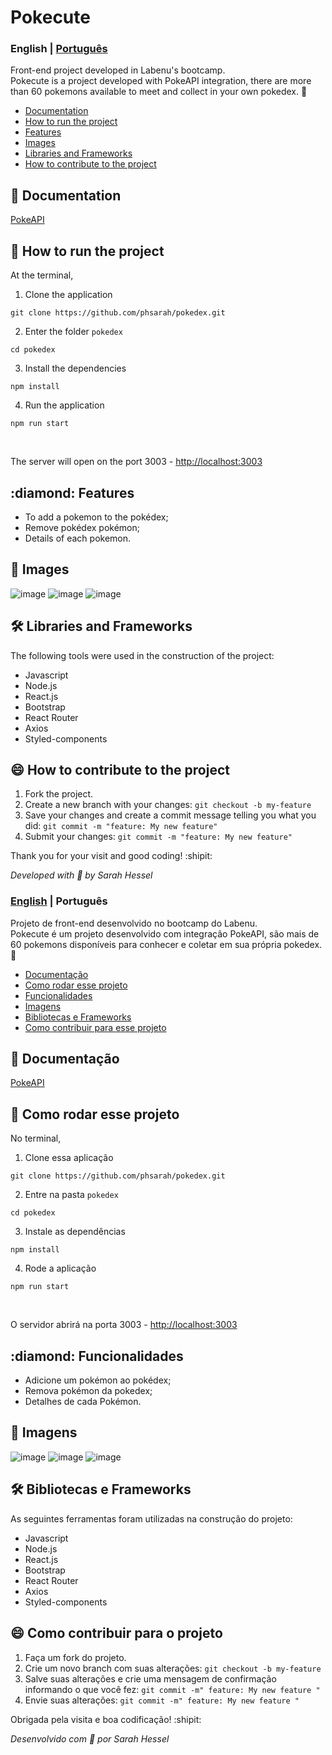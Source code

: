 

#  Pokecute

<a id="en-readme"></a>
### English | [Português](#pt-readme)
Front-end project developed in Labenu's bootcamp. \
Pokecute is a project developed with PokeAPI integration, there are more than 60 pokemons available to meet and collect in your own pokedex. 🤭

<a name="en-menu"></a>
- [Documentation](#documentation)
- [How to run the project](#steps)
- [Features](#features)
- [Images](#images)
- [Libraries and Frameworks](#libs)
- [How to contribute to the project](#contribute)

<a id="documentation"></a>
## 📙 Documentation

[PokeAPI](https://pokeapi.co/)


<a id="steps"></a>
## :rocket: How to run the project

At the terminal,

1.  Clone the application <br/>
```
git clone https://github.com/phsarah/pokedex.git
```
2. Enter the folder ```pokedex``` 
```
cd pokedex 
```
3. Install the dependencies 
``` 
npm install 
```

4. Run the application
```
npm run start
```
<br/>

The server will open on the port 3003 - <http://localhost:3003>


<a id="features"></a>
## :diamond: Features

- To add a pokemon to the pokédex;
- Remove pokédex pokémon;
- Details of each pokemon.

<a id="images"></a>
## :fax: Images


![image](https://user-images.githubusercontent.com/47975293/112710968-aee52b80-8ea3-11eb-9853-40c545417032.png)
![image](https://user-images.githubusercontent.com/47975293/112710982-c8867300-8ea3-11eb-87d0-9382233beb54.png)
![image](https://user-images.githubusercontent.com/47975293/112710994-eeac1300-8ea3-11eb-9e66-ded26bf50126.png)


<a id="libs"></a>
## 🛠 Libraries and Frameworks 
 
The following tools were used in the construction of the project:

* Javascript
* Node.js
* React.js
* Bootstrap
* React Router
* Axios
* Styled-components

<a id="contribute"></a>
## :smile: How to contribute to the project

1.  Fork the project.
2.  Create a new branch with your changes: `git checkout -b my-feature`
3.  Save your changes and create a commit message telling you what you did: `git commit -m "feature: My new feature"`
4.  Submit your changes: `git commit -m "feature: My new feature" `
 

Thank you for your visit and good coding! :shipit:

*Developed with :sparkling_heart:	by Sarah Hessel*

<a id="pt-readme"></a>
### [English](#en-readme) | Português
Projeto de front-end desenvolvido no bootcamp do Labenu. \
Pokecute é um projeto desenvolvido com integração PokeAPI, são mais de 60 pokemons disponíveis para conhecer e coletar em sua própria pokedex. 🤭

<a name="en-menu"></a>
- [Documentação](#documentacao)
- [Como rodar esse projeto](#steps)
- [Funcionalidades](#funcionalidades)
- [Imagens](#imagens)
- [Bibliotecas e Frameworks](#libs)
- [Como contribuir para esse projeto](#contribute)

<a id="documentacao"></a>
## 📙 Documentação

[PokeAPI](https://pokeapi.co/)


<a id="steps"></a>
## :rocket: Como rodar esse projeto

No terminal,

1.  Clone essa aplicação <br/>
```
git clone https://github.com/phsarah/pokedex.git
```
2. Entre na pasta ```pokedex``` 
```
cd pokedex 
```
3. Instale as dependências 
``` 
npm install 
```

4. Rode a aplicação
```
npm run start
```
<br/>

O servidor abrirá na porta 3003 - <http://localhost:3003>


<a id="funcionalidades"></a>
## :diamond: Funcionalidades

- Adicione um pokémon ao pokédex;
- Remova pokémon da pokedex;
- Detalhes de cada Pokémon.

<a id="imagens"></a>
## :fax: Imagens


![image](https://user-images.githubusercontent.com/47975293/112710968-aee52b80-8ea3-11eb-9853-40c545417032.png)
![image](https://user-images.githubusercontent.com/47975293/112710982-c8867300-8ea3-11eb-87d0-9382233beb54.png)
![image](https://user-images.githubusercontent.com/47975293/112710994-eeac1300-8ea3-11eb-9e66-ded26bf50126.png)


<a id="libs"></a>
## 🛠 Bibliotecas e Frameworks 
 
As seguintes ferramentas foram utilizadas na construção do projeto:

* Javascript
* Node.js
* React.js
* Bootstrap
* React Router
* Axios
* Styled-components

<a id="contribute"></a>
## :smile: Como contribuir para o projeto 

1. Faça um fork do projeto.
2. Crie um novo branch com suas alterações: `git checkout -b my-feature`
3. Salve suas alterações e crie uma mensagem de confirmação informando o que você fez: `git commit -m" feature: My new feature "`
4. Envie suas alterações: `git commit -m" feature: My new feature "`
 

Obrigada pela visita e boa codificação! :shipit:

*Desenvolvido com :sparkling_heart: por Sarah Hessel*
